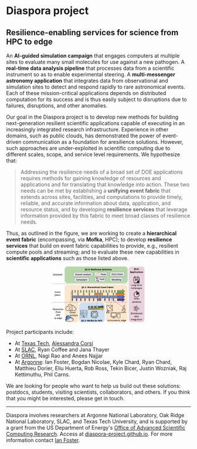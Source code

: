 # Diaspora project

## Resilience-enabling services for science from HPC to edge

An **AI-guided simulation campaign** that engages computers at multiple sites to evaluate many small molecules for use against a new pathogen. A **real-time data analysis pipeline** that processes data from a scientific instrument so as to enable experimental steering. A **multi-messenger astronomy application** that integrates data from observational and simulation sites to detect and respond rapidly to rare astronomical events. Each of these mission-critical applications depends on distributed computation for its success and is thus easily subject to disruptions due to  failures, disruptions, and other anomalies. 

Our goal in the Diaspora project is to develop new methods for building next-generation resilient scientific applications capable of executing in an increasingly integrated research infrastructure. Experience in other domains, such as public clouds, has demonstrated the power of event-driven communication as a foundation for aresilience solutions. However, such approaches are under-exploited in scientific computing due to different scales, scope, and service level requirements. We hypothesize that:

> Addressing the resilience needs of a broad set of DOE applications requires methods for gaining knowledge of resources and applications and for translating that knowledge into action. 
These two needs can be met by establishing a **unifying event fabric** that extends across sites, facilities, and computations to provide timely, reliable, and accurate information about data, application, and resource status, and by developing **resilience services** that leverage information provided by this fabric to meet broad classes of resilience needs.

Thus, as outlined in the figure, we are working to create a **hierarchical event fabric** (encompassing, via **Mofka**, HPC); to develop **resilience services** that build on event fabric capabilities to provide, e.g., resilient compute pools and streaming; and to evaluate these new capabilities in **scientific applications** such as those listed above. 

<p align="center" width="100%">
    <img width="50%" src="Diaspora.png">
</p>

Project participants include:
* At [Texas Tech](https://www.ttu.edu), [Alessandra Corsi](https://www.depts.ttu.edu/phas/People/Faculty/bio_corsi/bio_corsi.php)
* At [SLAC](https://slac.stanford.edu), Ryan Coffee and Jana Thayer
* At [ORNL](https://www.ornl.gov), Nagi Rao and Anees Najjar
* At [Argonne](https://www.anl.gov): Ian Foster, Bogdan Nicolae, Kyle Chard, Ryan Chard, Matthieu Dorier, Eliu Huerta, Rob Ross, Tekin Bicer, Justin Wozniak, Raj Kettimuthu, Phil Carns.

We are looking for people who want to help us build out these solutions: postdocs, students, visiting scientists, collaborators, and others. If you think that you might be interested, please get in touch. 


---

Diaspora involves researchers at Argonne National Laboratory, Oak Ridge National Laboratory, SLAC, and Texas Tech University, and is supported by a grant from the US Department of Energy's [Office of Advanced Scientific Computing Research](https://science.osti.gov/ascr). Access at [diaspora-project.github.io](https://diaspora-project.github.io). For more information contact [Ian Foster](mailto:foster@anl.gov). 


